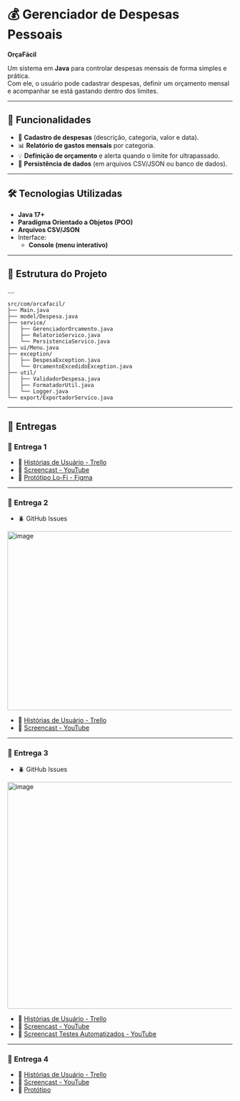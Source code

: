 # 💰 Gerenciador de Despesas Pessoais

**OrçaFácil**

Um sistema em **Java** para controlar despesas mensais de forma simples e prática.  
Com ele, o usuário pode cadastrar despesas, definir um orçamento mensal e acompanhar se está gastando dentro dos limites.

---

## 🚀 Funcionalidades

- 📌 **Cadastro de despesas** (descrição, categoria, valor e data).  
- 📊 **Relatório de gastos mensais** por categoria.  
- 💡 **Definição de orçamento** e alerta quando o limite for ultrapassado.  
- 💾 **Persistência de dados** (em arquivos CSV/JSON ou banco de dados).  

---

## 🛠️ Tecnologias Utilizadas

- **Java 17+**  
- **Paradigma Orientado a Objetos (POO)**  
- **Arquivos CSV/JSON**
- Interface:
  - **Console (menu interativo)**  

---


## 📂 Estrutura do Projeto

....
```
src/com/orcafacil/
├── Main.java                   
├── model/Despesa.java          
├── service/
│   ├── GerenciadorOrcamento.java    
│   ├── RelatorioServico.java        
│   └── PersistenciaServico.java    
├── ui/Menu.java                 
├── exception/
│   ├── DespesaException.java        
│   └── OrcamentoExcedidoException.java 
├── util/
│   ├── ValidadorDespesa.java       
│   ├── FormatadorUtil.java          
│   └── Logger.java                  
└── export/ExportadorServico.java   
```
---

## 📆 Entregas

### 📍 Entrega 1
- 📝 [Histórias de Usuário - Trello](https://trello.com/invite/b/68c06a77a8ec1f6901e94b05/ATTIf34ee5911b3fdf4a0f7dfd230ba6ec24691EE067/gestao-de-despesas-user-stories)  
- 🎥 [Screencast - YouTube](https://youtu.be/k9gDid1kmO8?si=euRSA99S3K9c86fg)
- 🎨 [Protótipo Lo-Fi - Figma](https://www.figma.com/design/IUs0L0fK1t2KCI7IVJvq7r/POO?node-id=2-12&p=f&m=draw)  

---

### 📍 Entrega 2

- 🪲 GitHub Issues

<img width="1631" height="401" alt="image" src="https://github.com/user-attachments/assets/37a0b9e1-adad-4e5b-9bb5-f23b74cc5745" />

- 📝 [Histórias de Usuário - Trello](https://trello.com/invite/b/68c06a77a8ec1f6901e94b05/ATTIf34ee5911b3fdf4a0f7dfd230ba6ec24691EE067/gestao-de-despesas-user-stories)  
- 🎥 [Screencast - YouTube](https://youtu.be/9CVhGFV0qb8)

---

### 📍 Entrega 3

- 🪲 GitHub Issues

<img width="1244" height="508" alt="image" src="https://github.com/user-attachments/assets/9229b8a3-262e-46b9-bb10-bab328a0ba21" />

- 📝 [Histórias de Usuário - Trello](https://trello.com/invite/b/68c06a77a8ec1f6901e94b05/ATTIf34ee5911b3fdf4a0f7dfd230ba6ec24691EE067/gestao-de-despesas-user-stories)  
- 🎥 [Screencast - YouTube](https://youtu.be/9CVhGFV0qb8?feature=shared)
- 🎥 [Screencast Testes Automatizados - YouTube](https://www.youtube.com/watch?v=OIWfS2sCUW8)

---

### 📍 Entrega 4
- 📝 [Histórias de Usuário - Trello](https://trello.com/invite/b/68c06a77a8ec1f6901e94b05/ATTIf34ee5911b3fdf4a0f7dfd230ba6ec24691EE067/gestao-de-despesas-user-stories)  
- 🎥 [Screencast - YouTube](#)  
- 🎨 [Protótipo](#)  
